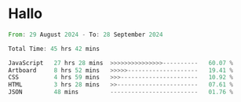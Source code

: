 # Hallo
<!--START_SECTION:waka-->

```rust
From: 29 August 2024 - To: 28 September 2024

Total Time: 45 hrs 42 mins

JavaScript   27 hrs 28 mins  >>>>>>>>>>>>>>>----------   60.07 %
Artboard     8 hrs 52 mins   >>>>>--------------------   19.41 %
CSS          4 hrs 59 mins   >>>----------------------   10.92 %
HTML         3 hrs 28 mins   >>-----------------------   07.61 %
JSON         48 mins         -------------------------   01.76 %
```

<!--END_SECTION:waka-->
